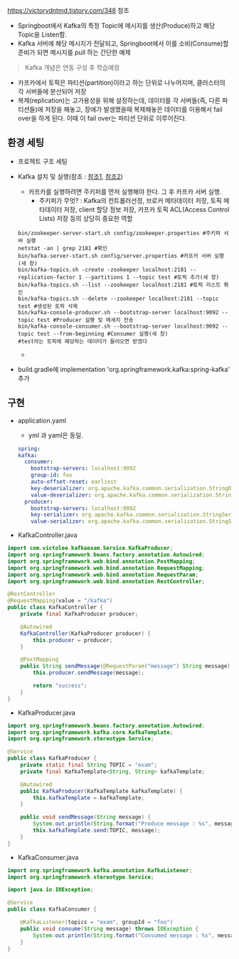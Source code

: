 https://victorydntmd.tistory.com/348 참조
- Springboot에서 Kafka의 특정 Topic에 메시지를 생산(Produce)하고 해당 Topic을 Listen함.
- Kafka 서버에 해당 메시지가 전달되고, Springboot에서 이를 소비(Consume)할 준비가 되면 메시지를 pull 하는 간단한 예제
> Kafka 개념은 연동 구성 후 학습예정
  - 카프카에서 토픽은 파티션(partition)이라고 하는 단위로 나누어지며, 클러스터의 각 서버들에 분산되어 저장
  - 복제(replication)는 고가용성을 위해 설정하는데, 데이터를 각 서버들(즉, 다른 파티션들)에 저장을 해놓고, 
    장애가 발생했을때 복제해놓은 데이터를 이용해서 fail over을 하게 된다. 이때 이 fail over는 파티션 단위로 이루어진다.

## 환경 세팅
- 프로젝트 구조 세팅
- Kafka 설치 및 실행(참조 : [참조1](https://developer-youngjun.tistory.com/13), [참조2](https://alphahackerhan.tistory.com/11))
  - 카프카를 실행하려면 주키퍼를 먼저 실행해야 한다. 그 후 카프카 서버 실행.
    - 주키퍼가 무엇? : Kafka의 컨트롤러선정, 브로커 메타데이터 저장, 토픽 메타데이터 저장, 
      client 할당 정보 저장, 카프카 토픽 ACL(Access Control Lists) 저장 등의 상당히 중요한 역할
  ```linux
  bin/zookeeper-server-start.sh config/zookeeper.properties #주키퍼 서버 실행
  netstat -an | grep 2181 #확인
  bin/kafka-server-start.sh config/server.properties #카프카 서버 실행(새 창)
  bin/kafka-topics.sh -create -zookeeper localhost:2181 --replication-factor 1 --partitions 1 --topic test #토픽 추가(새 창)
  bin/kafka-topics.sh --list --zookeeper localhost:2181 #토픽 리스트 확인
  bin/kafka-topics.sh --delete --zookeeper localhost:2181 --topic test #생성된 토픽 삭제
  bin/kafka-console-producer.sh --bootstrap-server localhost:9092 --topic test #Producer 실행 및 메세지 전송
  bin/kafka-console-consumer.sh --bootstrap-server localhost:9092 --topic test --from-beginning #Consumer 실행(새 창)
  #test라는 토픽에 해당하는 데이터가 들어오면 받겠다
  ```
  - 

- build.gradle에 implementation 'org.springframework.kafka:spring-kafka' 추가

## 구현

- application.yaml
  - yml 과 yaml은 동일. 
  ```yaml
  spring:
  kafka:
    consumer:
      bootstrap-servers: localhost:9092
      group-id: foo
      auto-offset-reset: earliest
      key-deserializer: org.apache.kafka.common.serialization.StringDeserializer
      value-deserializer: org.apache.kafka.common.serialization.StringDeserializer
    producer:
      bootstrap-servers: localhost:9092
      key-serializer: org.apache.kafka.common.serialization.StringSerializer
      value-serializer: org.apache.kafka.common.serialization.StringSerializer
  
  ```
  
  
  
- KafkaController.java
```java
import com.victolee.kafkaexam.Service.KafkaProducer;
import org.springframework.beans.factory.annotation.Autowired;
import org.springframework.web.bind.annotation.PostMapping;
import org.springframework.web.bind.annotation.RequestMapping;
import org.springframework.web.bind.annotation.RequestParam;
import org.springframework.web.bind.annotation.RestController;

@RestController
@RequestMapping(value = "/kafka")
public class KafkaController {
    private final KafkaProducer producer;

    @Autowired
    KafkaController(KafkaProducer producer) {
        this.producer = producer;
    }

    @PostMapping
    public String sendMessage(@RequestParam("message") String message) {
        this.producer.sendMessage(message);

        return "success";
    }
}
```

- KafkaProducer.java

```java
import org.springframework.beans.factory.annotation.Autowired;
import org.springframework.kafka.core.KafkaTemplate;
import org.springframework.stereotype.Service;

@Service
public class KafkaProducer {
    private static final String TOPIC = "exam";
    private final KafkaTemplate<String, String> kafkaTemplate;

    @Autowired
    public KafkaProducer(KafkaTemplate kafkaTemplate) {
        this.kafkaTemplate = kafkaTemplate;
    }

    public void sendMessage(String message) {
        System.out.println(String.format("Produce message : %s", message));
        this.kafkaTemplate.send(TOPIC, message);
    }
}
```


- KafkaConsumer.java
```java
import org.springframework.kafka.annotation.KafkaListener;
import org.springframework.stereotype.Service;

import java.io.IOException;

@Service
public class KafkaConsumer {

    @KafkaListener(topics = "exam", groupId = "foo")
    public void consume(String message) throws IOException {
        System.out.println(String.format("Consumed message : %s", message));
    }
}
```
